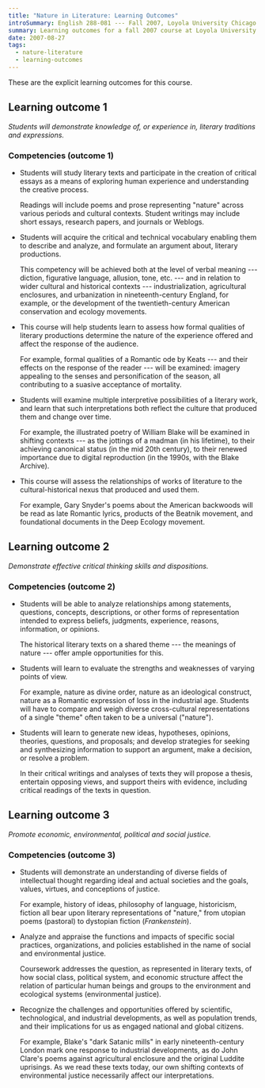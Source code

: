 ```yaml
---
title: "Nature in Literature: Learning Outcomes"
introSummary: English 288-081 --- Fall 2007, Loyola University Chicago
summary: Learning outcomes for a fall 2007 course at Loyola University Chicago on English literature and the natural world
date: 2007-08-27
tags:
  - nature-literature
  - learning-outcomes
---
```


These are the explicit learning outcomes for this course.

## Learning outcome 1

*Students will demonstrate knowledge of, or experience in, literary traditions and expressions.*

### Competencies (outcome 1)

* Students will study literary texts and participate in the creation of critical essays as a means of exploring human experience and understanding the creative process.

  Readings will include poems and prose representing "nature" across various periods and cultural contexts. Student writings may include short essays, research papers, and journals or Weblogs.

* Students will acquire the critical and technical vocabulary enabling them to describe and analyze, and formulate an argument about, literary productions.

  This competency will be achieved both at the level of verbal meaning --- diction, figurative language, allusion, tone, etc. --- and in relation to wider cultural and historical contexts --- industrialization, agricultural enclosures, and urbanization in nineteenth-century England, for example, or the development of the twentieth-century American conservation and ecology movements.

* This course will help students learn to assess how formal qualities of literary productions determine the nature of the experience offered and affect the response of the audience.

  For example, formal qualities of a Romantic ode by Keats --- and their effects on the response of the reader --- will be examined: imagery appealing to the senses and personification of the season, all contributing to a suasive acceptance of mortality.

* Students will examine multiple interpretive possibilities of a literary work, and learn that such interpretations both reflect the culture that produced them and change over time.

  For example, the illustrated poetry of William Blake will be examined in shifting contexts --- as the jottings of a madman (in his lifetime), to their achieving canonical status (in the mid 20th century), to their renewed importance due to digital reproduction (in the 1990s, with the Blake Archive).

* This course will assess the relationships of works of literature to the cultural-historical nexus that produced and used them.

  For example, Gary Snyder's poems about the American backwoods will be read as late Romantic lyrics, products of the Beatnik movement, and foundational documents in the Deep Ecology movement.

## Learning outcome 2

*Demonstrate effective critical thinking skills and dispositions.*

### Competencies (outcome 2)

* Students will be able to analyze relationships among statements, questions, concepts, descriptions, or other forms of representation intended to express beliefs, judgments, experience, reasons, information, or opinions.

  The historical literary texts on a shared theme --- the meanings of nature --- offer ample opportunities for this.

* Students will learn to evaluate the strengths and weaknesses of varying points of view.

  For example, nature as divine order, nature as an ideological construct, nature as a Romantic expression of loss in the industrial age. Students will have to compare and weigh diverse cross-cultural representations of a single "theme" often taken to be a universal ("nature").

* Students will learn to generate new ideas, hypotheses, opinions, theories, questions, and proposals; and develop strategies for seeking and synthesizing information to support an argument, make a decision, or resolve a problem.

  In their critical writings and analyses of texts they will propose a thesis, entertain opposing views, and support theirs with evidence, including critical readings of the texts in question.

## Learning outcome 3

*Promote economic, environmental, political and social justice.*

### Competencies (outcome 3)

* Students will demonstrate an understanding of diverse fields of intellectual thought regarding ideal and actual societies and the goals, values, virtues, and conceptions of justice.

  For example, history of ideas, philosophy of language, historicism, fiction all bear upon literary representations of "nature," from utopian poems (pastoral) to dystopian fiction (<cite>Frankenstein</cite>).

* Analyze and appraise the functions and impacts of specific social practices, organizations, and policies established in the name of social and environmental justice.

  Coursework addresses the question, as represented in literary texts, of how social class, political system, and economic structure affect the relation of particular human beings and groups to the environment and ecological systems (environmental justice).

* Recognize the challenges and opportunities offered by scientific, technological, and industrial developments, as well as population trends, and their implications for us as engaged national and global citizens.

  For example, Blake's "dark Satanic mills" in early nineteenth-century London mark one response to industrial developments, as do John Clare's poems against agricultural enclosure and the original Luddite uprisings. As we read these texts today, our own shifting contexts of environmental justice necessarily affect our interpretations.
